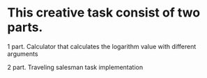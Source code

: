 # This creative task consist of two parts.
1 part. Calculator that calculates the logarithm value with different arguments  
  
2 part. Traveling salesman task implementation
